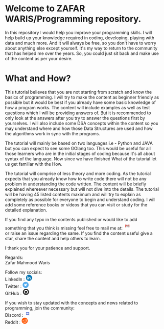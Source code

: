 # Welcome to ZAFAR WARIS/Programming repository.

In this repository I would help you improve your programming skills. I will help build up your knowledge required in coding, developing, playing with data and much more. And it will always be free, so you don't have to worry about anything else except yourself. It's my way to return to the community that has helped me over the years. So, you could just sit back and make use of the content as per your desire.

# What and How?

This tutorial believes that you are not starting from scratch and know the basics of programming. I will try to make the content as beginner friendly as possible but it would be best if you already have some basic knowledge of how a program works. The content will include examples as well as test questions which I will be providing answers of. But it is recommended to only look at the answers after you try to answer the questions first by yourselves. I will also include some DSA concepts within the content so you may understand where and how those Data Structures are used and how the algorithms work in sync with the programs. 

The tutorial will mainly be based on two  languages i.e - Python and JAVA but you can expect to see some GOlang too. This would be useful for all those learners who are in the initial stages of coding because it's all about syntax of the language. Now since we have finished What of the tutorial let us get familiar with the How.

The tutorial will comprise of less theory and more coding. As the tutorial expects that you already know how to write code there will not be any problem in understanding the code written. The content will be briefly explained whereever necessary but will not dive into the details. The tutorial will be having 45 listed contents maximum and will try to explain as completely as possible for everyone to begin and understand coding. I will add some reference books or videos that you can visit or study for the detailed explanation.

If you find any typo in the contents published or would like to add something that you think is missing feel free to mail me at: <a href="mailto: bus.zmw@gmail.com"><img src="https://raw.githubusercontent.com/zmwaris1/logos/main/Gmail.svg" alt="GMail" height="25" width="25"></a><br> or raise an issue regarding the same. If you find the content useful give a star, share the content and help others to learn.

I thank you for your patience and support.

Regards:<br>
Zafar Mahmood Waris

Follow my socials:<br>
LinkedIn : <a href="https://www.linkedin.com/in/zmwaris1/"><img src="https://raw.githubusercontent.com/zmwaris1/logos/main/LinkedIN.svg" alt="LinkedIN" height="20" width="20"></a><br>
Twitter : <a href="https://twitter.com/Zmwaris"><img src="https://raw.githubusercontent.com/zmwaris1/logos/main/Twitter.svg" alt="Twitter" height="20" width="20"></a><br>
GitHub : <a href="https://github.com/zmwaris1"><img src="https://raw.githubusercontent.com/zmwaris1/logos/main/Github.svg" alt="Github" height="20" width="20"></a>

If you wish to stay updated with the concepts and news related to programming, join the community:<br>
Discord : <a href="https://discord.gg/yD4JbuNr"><img src="https://raw.githubusercontent.com/zmwaris1/logos/main/Discord.svg" alt="Discord" height="20" width="20"></a><br>
Reddit : <a href="https://www.reddit.com/user/zmwaris1"><img src="https://raw.githubusercontent.com/zmwaris1/logos/main/Reddit.svg" alt="Reddit" height="20" width="20"></a><br>
